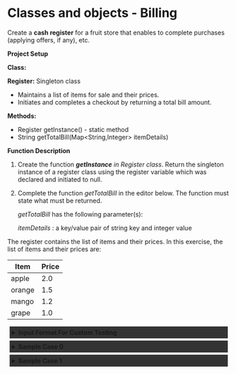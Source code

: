# Classes and objects - Billing

Create a **cash register** for a fruit store that enables to complete purchases (applying offers, if any), etc.

**Project Setup**

**Class:**

**Register:** Singleton class

- Maintains a list of items for sale and their prices.
- Initiates and completes a checkout by returning a total bill amount.

**Methods:**

- Register getInstance() - static method
- String getTotalBill(Map<String,Integer> itemDetails)

**Function Description**

1. Create the function **_getInstance_** _in Register class_. Return the singleton instance of a register class using the register variable which was declared and initiated to null.

2. Complete the function _getTotalBill_ in the editor below. The function must state what must be returned.

   _getTotalBill_ has the following parameter(s):

   _itemDetails_ : a key/value pair of string key and integer value

The register contains the list of items and their prices. In this exercise, the list of items and their prices are:

| Item   | Price |
| ------ | ----- |
| apple  | 2.0   |
| orange | 1.5   |
| mango  | 1.2   |
| grape  | 1.0   |

<details style="margin: 5px;">
<summary style="background-color: #333; padding: 5px; ">
<b >Input Format For Custom Testing</b>
</summary>
<p>
It contains the string which have the list of purchased items (fruits) and their quantity

<b>Note : The order of the fruit's details may vary</b>

</p>
</details>

<details style="margin: 5px;">
<summary style="background-color: #333; padding: 5px; ">
<b>Sample Case 0</b>
</summary>
<b>Sample Input</b>

`apple 30 orange 10 mango 20`

<b>Sample Output</b>

`99.0`

</details>
<details style="margin: 5px;">
<summary style="background-color: #333; padding: 5px; ">
<b>Sample Case 1</b>
</summary>
<b>Sample Input For Custom Testing</b>

`orange 10 grape 52 apple 14`
<b>Sample Output</b>

`95.0`
